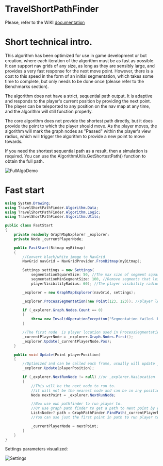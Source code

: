 # TravelShortPathFinder

Please, refer to the WIKI [documentation](https://github.com/Stridemann/TravelShortPathFinder/wiki/TravelShortPathFinder-algorithm-documentation)


# Short technical intro.
This algorithm has been optimized for use in game development or bot creation, where each iteration of the algorithm must be as fast as possible. It can support nav grids of any size, as long as they are sensibly large, and provides a very fast response for the next move point. However, there is a cost to this speed in the form of an initial segmentation, which takes some time to complete, but only needs to be done once (please refer to the Benchmarks section).

The algorithm does not have a strict, sequential path output. It is adaptive and responds to the player's current position by providing the next point. The player can be teleported to any position on the nav map at any time, and the algorithm will still function properly.

The core algorithm does not provide the shortest path directly, but it does provide the point to which the player should move. As the player moves, the algorithm will mark the graph nodes as "Passed" within the player's view radius, which will trigger the algorithm to provide a new point to move towards.

If you need the shortest sequential path as a result, then a simulation is required. You can use the AlgorithmUtils.GetShortestPath() function to obtain the full path.


![FullAlgoDemo](https://user-images.githubusercontent.com/7633163/219960587-623a6fa2-785b-4e80-8dfc-acdc7daff222.gif)


# Fast start

```CS
using System.Drawing;
using TravelShortPathFinder.Algorithm.Data;
using TravelShortPathFinder.Algorithm.Logic;
using TravelShortPathFinder.Algorithm.Utils;

public class FastStart
{
    private readonly GraphMapExplorer _explorer;
    private Node _currentPlayerNode;

    public FastStart(Bitmap myBitmap)
    {
        //Convert black/white image to NavGrid
        NavGrid navGrid = NavGridProvider.FromBitmap(myBitmap);

        Settings settings = new Settings(
            segmentationSquareSize: 50, //The max size of segment square (in pixels) (check settings image visualization)
            segmentationMinSegmentSize: 100, //Remove segments that less than this square (in pixels^2)
            playerVisibilityRadius: 60); //The player visibility radius (in pixels)

        _explorer = new GraphMapExplorer(navGrid, settings);

        _explorer.ProcessSegmentation(new Point(123, 123)); //player location pixel

        if (_explorer.Graph.Nodes.Count == 0)
        {
            throw new InvalidOperationException("Segmentation failed. Probably because of wrong initial point.");
        }

        //The first node  is player location used in ProcessSegmentation method
        _currentPlayerNode = _explorer.Graph.Nodes.First();
        _explorer.Update(_currentPlayerNode.Pos);
    }

    public void Update(Point playerPosition)
    {
        //Optimized and can be called each frame, usually will update _explorer.NextRunNode
        _explorer.Update(playerPosition); 

        if (_explorer.NextRunNode != null) //or _explorer.HasLocation
        {
            //This will be the next node to run to.
            //it will not be the nearest node and can be in any position of map (check documentation)
            Node nextPoint = _explorer.NextRunNode;

            //Now use own pathfinder to run player to.
            //Or use graph path finder to get a path to next point by graph
            List<Node>? path = GraphPathFinder.FindPath(_currentPlayerNode, nextPoint);
            //You can use just the first point in path to run player to, after player arrived just call Update and FindPath again

            _currentPlayerNode = nextPoint;
        }
    }
}
```

Settings parameters visualized:

![Settings](https://user-images.githubusercontent.com/7633163/220201652-25fe89cb-62f9-4c77-a548-47c9316535fd.png)
